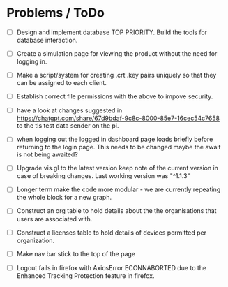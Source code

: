 # Problems / ToDo
- [ ] Design and implement database TOP PRIORITY. Build the tools for database interaction.
- [ ] Create a simulation page for viewing the product without the need for logging in.
- [ ] Make a script/system for creating .crt .key pairs uniquely so that they can be assigned to each client.
- [ ] Establish correct file permissions with the above to impove security.
- [ ] have a look at changes suggested in https://chatgpt.com/share/67d9bdaf-9c8c-8000-85e7-16cec54c7658 to the tls test data sender on the pi.

- [ ] when logging out the logged in dashboard page loads briefly before returning to the login page. This needs to be changed maybe the await is not being awaited?
- [ ] Upgrade vis.gl to the latest version keep note of the current version in case of breaking changes. Last working version was "^1.1.3"
- [ ] Longer term make the code more modular - we are currently repeating the whole block for a new graph.
- [ ] Construct an org table to hold details about the the organisations that users are associated with.
- [ ] Construct a licenses table to hold details of devices permitted per organization.
- [ ] Make nav bar stick to the top of the page
- [ ] Logout fails in firefox with AxiosError ECONNABORTED due to the Enhanced Tracking Protection feature in firefox.
